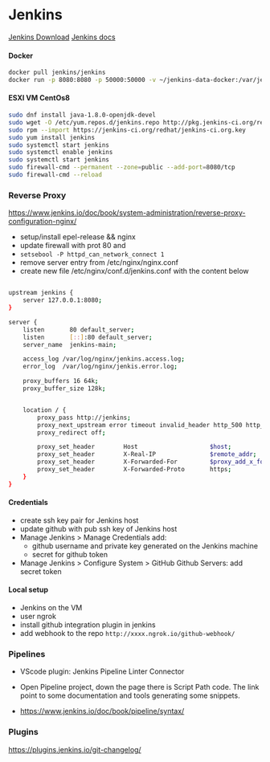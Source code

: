 # Jenkins

[Jenkins Download](https://www.jenkins.io/download/)
[Jenkins docs](https://www.jenkins.io/doc/book/)

#### Docker

```bash
docker pull jenkins/jenkins
docker run -p 8080:8080 -p 50000:50000 -v ~/jenkins-data-docker:/var/jenkins_home jenkins/jenkins
```

#### ESXI VM CentOs8

```bash
sudo dnf install java-1.8.0-openjdk-devel
sudo wget -O /etc/yum.repos.d/jenkins.repo http://pkg.jenkins-ci.org/redhat-stable/jenkins.repo
sudo rpm --import https://jenkins-ci.org/redhat/jenkins-ci.org.key
sudo yum install jenkins
sudo systemctl start jenkins
sudo systemctl enable jenkins
sudo systemctl start jenkins
sudo firewall-cmd --permanent --zone=public --add-port=8080/tcp
sudo firewall-cmd --reload
```

### Reverse Proxy

https://www.jenkins.io/doc/book/system-administration/reverse-proxy-configuration-nginx/

- setup/install epel-release && nginx
- update firewall with prot 80 and
- `setsebool -P httpd_can_network_connect 1`
- remove server entry from /etc/nginx/nginx.conf
- create new file /etc/nginx/conf.d/jenkins.conf with the content below

```bash

upstream jenkins {
    server 127.0.0.1:8080;
}

server {
    listen       80 default_server;
    listen       [::]:80 default_server;
    server_name  jenkins-main;

    access_log /var/log/nginx/jenkins.access.log;
    error_log  /var/log/nginx/jenkis.error.log;

    proxy_buffers 16 64k;
    proxy_buffer_size 128k;


    location / {
        proxy_pass http://jenkins;
        proxy_next_upstream error timeout invalid_header http_500 http_502 http_503 http_504;
        proxy_redirect off;

        proxy_set_header        Host                    $host;
        proxy_set_header        X-Real-IP               $remote_addr;
        proxy_set_header        X-Forwarded-For         $proxy_add_x_forwarded_for;
        proxy_set_header        X-Forwarded-Proto       https;
    }
}
```

#### Credentials

- create ssh key pair for Jenkins host
- update github with pub ssh key of Jenkins host
- Manage Jenkins > Manage Credentials add:
  - github username and private key generated on the Jenkins machine
  - secret for github token
- Manage Jenkins > Configure System > GitHub Github Servers: add secret token

#### Local setup

- Jenkins on the VM
- user ngrok
- install github integration plugin in jenkins
- add webhook to the repo `http://xxxx.ngrok.io/github-webhook/`

### Pipelines

- VScode plugin: Jenkins Pipeline Linter Connector
- Open Pipeline project, down the page there is Script Path code. The link point to some documentation and tools generating some snippets.

- https://www.jenkins.io/doc/book/pipeline/syntax/

### Plugins

https://plugins.jenkins.io/git-changelog/
